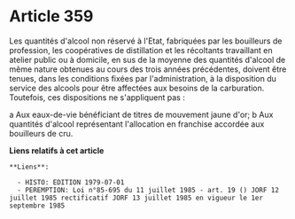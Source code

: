 # Article 359

Les quantités d'alcool non réservé à l'Etat, fabriquées par les bouilleurs de profession, les coopératives de distillation et
les récoltants travaillant en atelier public ou à domicile, en sus de la moyenne des quantités d'alcool de même nature
obtenues au cours des trois années précédentes, doivent être tenues, dans les conditions fixées par l'administration, à la
disposition du service des alcools pour être affectées aux besoins de la carburation. Toutefois, ces dispositions ne
s'appliquent pas :

a  Aux eaux-de-vie bénéficiant de titres de mouvement jaune d'or;     b  Aux quantités d'alcool représentant l'allocation en
franchise accordée aux bouilleurs de cru.

**Liens relatifs à cet article**

	**Liens**:

	  - HISTO: EDITION 1979-07-01
	  - PEREMPTION: Loi n°85-695 du 11 juillet 1985 - art. 19 () JORF 12 juillet 1985 rectificatif JORF 13 juillet 1985 en vigueur le 1er septembre 1985
